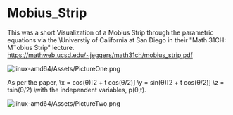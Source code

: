 # Mobius_Strip

This was a short Visualization of a Mobius Strip through the parametric equations via the 
\Universtiy of California at San Diego in their \"Math 31CH: M¨obius Strip" lecture.
https://mathweb.ucsd.edu/~jeggers/math31ch/mobius_strip.pdf

![linux-amd64/Assets/PictureOne.png](https://github.com/eeden2/Mobius_Strip/blob/be917c7584d3d9f99b3337e26bb8cf7e04b1f848/linux-amd64/Assets/PictureOne.png)

As per the paper,
\x = cos(θ)[2 + t cos(θ/2)]
\y = sin(θ)[2 + t cos(θ/2)]
\z = tsin(θ/2)
\with the independent variables, p(θ,t).

![linux-amd64/Assets/PictureTwo.png](https://github.com/eeden2/Mobius_Strip/blob/2b712a7d4caa31a3367b7e28ce7ba4f1ff63300b/linux-amd64/Assets/PictureTwo.png)

